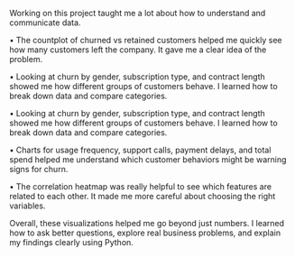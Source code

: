 Working on this project taught me a lot about how to understand and communicate data.

•	The countplot of churned vs retained customers helped me quickly see how many customers left the company. It gave me a clear idea of the problem.

•	Looking at churn by gender, subscription type, and contract length showed me how different groups of customers behave. I learned how to break down data and compare categories.

•	Looking at churn by gender, subscription type, and contract length showed me how different groups of customers behave. I learned how to break down data and compare categories.

•	Charts for usage frequency, support calls, payment delays, and total spend helped me understand which customer behaviors might be warning signs for churn.

•	The correlation heatmap was really helpful to see which features are related to each other. It made me more careful about choosing the right variables.

Overall, these visualizations helped me go beyond just numbers. I learned how to ask better questions, explore real business problems, and explain my findings clearly using Python.
